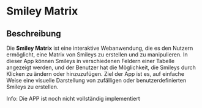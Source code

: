 # Smiley Matrix

## Beschreibung

Die **Smiley Matrix** ist eine interaktive Webanwendung, die es den Nutzern ermöglicht, eine Matrix von Smileys zu erstellen und zu manipulieren. In dieser App können Smileys in verschiedenen Feldern einer Tabelle angezeigt werden, und der Benutzer hat die Möglichkeit, die Smileys durch Klicken zu ändern oder hinzuzufügen. Ziel der App ist es, auf einfache Weise eine visuelle Darstellung von zufälligen oder benutzerdefinierten Smileys zu erstellen.

Info: Die APP ist noch nicht vollständig implementiert
